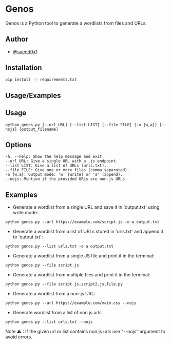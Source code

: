 # Genos

Genos is a Python tool to generate a wordlists from files and URLs.


## Author

- [@saeed0x1](https://www.github.com/saeed0x1)


## Installation

```bash
pip install -r requirements.txt
```

## Usage/Examples

## Usage

```shell
python genos.py [--url URL] [--list LIST] [--file FILE] [-o {w,a}] [--nojs] [output_filename]
```

## Options
```shell
-h, --help: Show the help message and exit.
--url URL: Give a single URL with a .js endpoint.
--list LIST: Give a list of URLs (urls.txt).
--file FILE: Give one or more files (comma separated).
-o {w,a}: Output mode: 'w' (write) or 'a' (append).
--nojs: Mention if the provided URLs are non-js URLs.
```

## Examples
- Generate a wordlist from a single URL and save it in 'output.txt' using write mode:
```shell
python genos.py --url https://example.com/script.js -o w output.txt
```
- Generate a wordlist from a list of URLs stored in 'urls.txt' and append it to 'output.txt':
```shell
python genos.py --list urls.txt -o a output.txt
```
- Generate a wordlist from a single JS file and print it in the terminal:
```shell
python genos.py --file script.js
```
- Generate a wordlist from multiple files and print it in the terminal:
```shell
python genos.py --file script.js,script2.js,file.py
```
- Generate a wordlist from a non-js URL:
```shell
python genos.py --url https://example.com/main.css --nojs
```
- Generate wordlist from a list of non js urls
```shell
python genos.py --list urls.txt --nojs
```

Note ⚠ : If the given url or list contains non js urls use "--nojs" argument to avoid errors.
